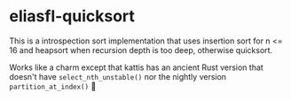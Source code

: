 # eliasfl-quicksort

This is a introspection sort implementation that uses insertion sort for n <= 16 and heapsort when recursion depth is too deep, otherwise quicksort.

Works like a charm except that kattis has an ancient Rust version that doesn't have `select_nth_unstable()` nor the nightly version `partition_at_index()` 🤬

